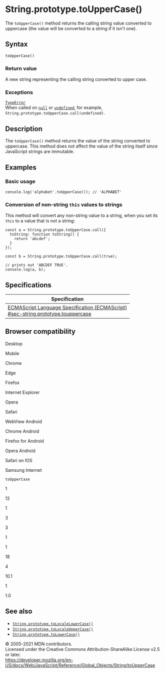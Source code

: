 # String.prototype.toUpperCase()

The `toUpperCase()` method returns the calling string value converted to uppercase (the value will be converted to a string if it isn't one).

## Syntax

    toUpperCase()

### Return value

A new string representing the calling string converted to upper case.

### Exceptions

[`TypeError`](../typeerror)  
When called on [`null`](../null) or [`undefined`](../undefined), for example, `String.prototype.toUpperCase.call(undefined)`.

## Description

The `toUpperCase()` method returns the value of the string converted to uppercase. This method does not affect the value of the string itself since JavaScript strings are immutable.

## Examples

### Basic usage

    console.log('alphabet'.toUpperCase()); // 'ALPHABET'

### Conversion of non-string `this` values to strings

This method will convert any non-string value to a string, when you set its `this` to a value that is not a string:

    const a = String.prototype.toUpperCase.call({
      toString: function toString() {
        return 'abcdef';
      }
    });

    const b = String.prototype.toUpperCase.call(true);

    // prints out 'ABCDEF TRUE'.
    console.log(a, b);

## Specifications

<table><thead><tr class="header"><th>Specification</th></tr></thead><tbody><tr class="odd"><td><a href="https://tc39.es/ecma262/#sec-string.prototype.touppercase">ECMAScript Language Specification (ECMAScript)<br />
<span class="small">#sec-string.prototype.touppercase</span></a></td></tr></tbody></table>

## Browser compatibility

Desktop

Mobile

Chrome

Edge

Firefox

Internet Explorer

Opera

Safari

WebView Android

Chrome Android

Firefox for Android

Opera Android

Safari on IOS

Samsung Internet

`toUpperCase`

1

12

1

3

3

1

1

18

4

10.1

1

1.0

## See also

-   [`String.prototype.toLocaleLowerCase()`](tolocalelowercase)
-   [`String.prototype.toLocaleUpperCase()`](tolocaleuppercase)
-   [`String.prototype.toLowerCase()`](tolowercase)

© 2005-2021 MDN contributors.  
Licensed under the Creative Commons Attribution-ShareAlike License v2.5 or later.  
<a href="https://developer.mozilla.org/en-US/docs/Web/JavaScript/Reference/Global_Objects/String/toUpperCase" class="_attribution-link">https://developer.mozilla.org/en-US/docs/Web/JavaScript/Reference/Global_Objects/String/toUpperCase</a>
